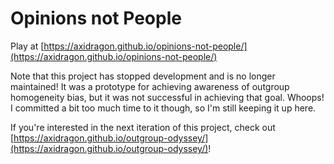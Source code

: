 # Opinions not People

Play at [https://axidragon.github.io/opinions-not-people/](https://axidragon.github.io/opinions-not-people/)

Note that this project has stopped development and is no longer maintained!
It was a prototype for achieving awareness of outgroup homogeneity bias, but it was not successful in achieving that goal. Whoops!
I committed a bit too much time to it though, so I'm still keeping it up here.

If you're interested in the next iteration of this project, check out [https://axidragon.github.io/outgroup-odyssey/](https://axidragon.github.io/outgroup-odyssey/)!
